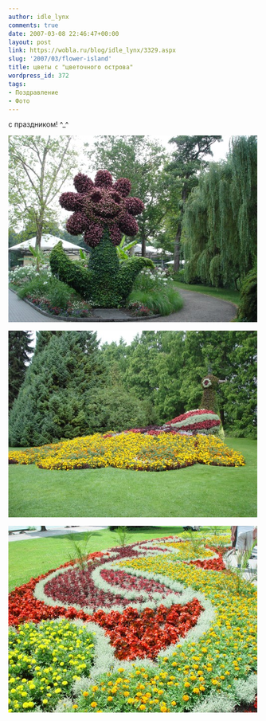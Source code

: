 ```yaml
---
author: idle_lynx
comments: true
date: 2007-03-08 22:46:47+00:00
layout: post
link: https://wobla.ru/blog/idle_lynx/3329.aspx
slug: '2007/03/flower-island'
title: цветы с "цветочного острова"
wordpress_id: 372
tags:
- Поздравление
- Фото
---
```


с праздником! ^_^

![Flowers of Mainau](images/2007/05/9317cdb6-0d4f-4854-b65a-d395942b1f74.jpg)

![Flowers of Mainau](images/2007/05/e10165de-2e4c-469a-bec3-868bd134b863.jpg)

![Flowers of Mainau](images/2007/05/58ac78ee-5457-4a64-8e0f-08532d0261df.jpg)
